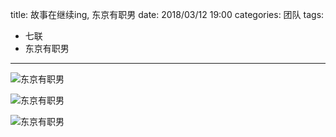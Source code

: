 title: 故事在继续ing, 东京有职男
date: 2018/03/12 19:00
categories: 团队
tags:
- 七联
- 东京有职男

---

![东京有职男](http://wx4.sinaimg.cn/mw690/a9a40e85gy1fpaap32nhyj20zk0qojyk.jpg)

![东京有职男](http://wx3.sinaimg.cn/mw690/a9a40e85gy1fpaap3tdlsj20zk0qotdp.jpg)

![东京有职男](http://wx4.sinaimg.cn/mw690/a9a40e85gy1fpaap5p93aj20zk0qoth7.jpg)